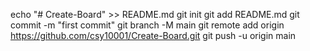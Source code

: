 echo "# Create-Board" >> README.md
git init
git add README.md
git commit -m "first commit"
git branch -M main
git remote add origin https://github.com/csy10001/Create-Board.git
git push -u origin main
